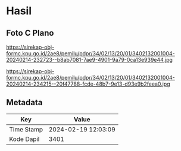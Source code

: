 # Hasil

## Foto C Plano

https://sirekap-obj-formc.kpu.go.id/2ae8/pemilu/pdpr/34/02/13/20/01/3402132001004-20240214-232723--b8ab7081-7ae9-4901-9a79-0ca13e939e44.jpg

https://sirekap-obj-formc.kpu.go.id/2ae8/pemilu/pdpr/34/02/13/20/01/3402132001004-20240214-234215--20f47788-fcde-48b7-9e13-d93e9b2feea0.jpg


## Metadata

| Key        | Value               |
| ---------- | ------------------- |
| Time Stamp | 2024-02-19 12:03:09 |
| Kode Dapil | 3401                |




